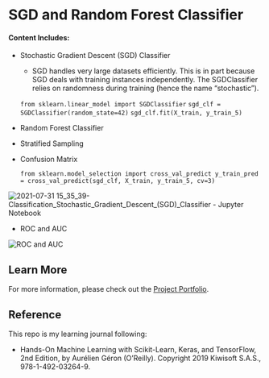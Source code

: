 # SGD and Random Forest Classifier

#### Content Includes:
- Stochastic Gradient Descent (SGD) Classifier
  - SGD handles very large datasets efficiently. This is in part because SGD deals with training instances independently. The SGDClassifier relies on randomness during training (hence the name “stochastic”).

  `from sklearn.linear_model import SGDClassifier`
  `sgd_clf = SGDClassifier(random_state=42)`
  `sgd_clf.fit(X_train, y_train_5)`
  
- Random Forest Classifier
- Stratified Sampling
- Confusion Matrix

  `from sklearn.model_selection import cross_val_predict
  y_train_pred = cross_val_predict(sgd_clf, X_train, y_train_5, cv=3)`

![2021-07-31 15_35_39-Classification_Stochastic_Gradient_Descent_(SGD)_Classifier - Jupyter Notebook](https://user-images.githubusercontent.com/44503223/127751895-d0ae4948-8240-48c4-890b-be0cebbb86fd.png)

- ROC and AUC

![ROC and AUC](https://user-images.githubusercontent.com/44503223/127751807-89ab27dc-01ef-4a5c-8f9a-f62b7bb1a40a.png)

## Learn More

For more information, please check out the [Project Portfolio](https://tingting0618.github.io).

## Reference

This repo is my learning journal following:
- Hands-On Machine Learning with Scikit-Learn, Keras, and TensorFlow, 2nd Edition, by Aurélien Géron (O’Reilly). Copyright 2019 Kiwisoft S.A.S., 978-1-492-03264-9.
